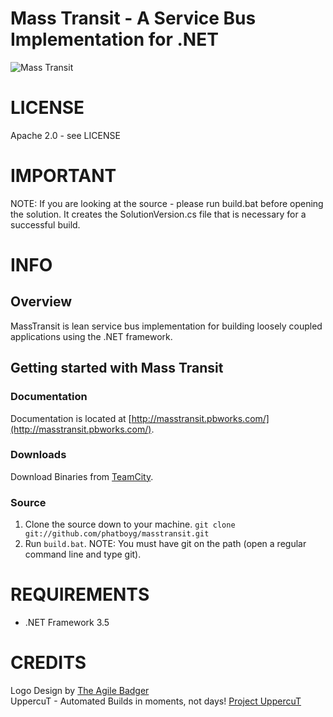 Mass Transit - A Service Bus Implementation for .NET
=======

![Mass Transit](http://www.phatboyg.com/mt-logo.png "Mass Transit")

# LICENSE
Apache 2.0 - see LICENSE

# IMPORTANT
NOTE: If you are looking at the source - please run build.bat before opening the solution. It creates the SolutionVersion.cs file that is necessary for a successful build.

# INFO
## Overview
MassTransit is lean service bus implementation for building loosely coupled applications using the .NET framework.

## Getting started with Mass Transit
### Documentation
Documentation is located at [http://masstransit.pbworks.com/](http://masstransit.pbworks.com/).
### Downloads

 Download Binaries from [TeamCity](http://teamcity.codebetter.com/viewType.html?buildTypeId=bt8&tab=buildTypeStatusDiv).

### Source

1. Clone the source down to your machine. 
  `git clone git://github.com/phatboyg/masstransit.git`
2. Run `build.bat`. NOTE: You must have git on the path (open a regular command line and type git).

 
# REQUIREMENTS
* .NET Framework 3.5 


# CREDITS
Logo Design by [The Agile Badger](http://www.theagilebadger.com)  
UppercuT - Automated Builds in moments, not days! [Project UppercuT](http://projectuppercut.org)
